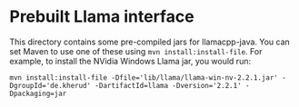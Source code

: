 # Prebuilt Llama interface

This directory contains some pre-compiled jars for llamacpp-java. You can
set Maven to use one of these using `mvn install:install-file`. For example,
to install the NVidia Windows Llama jar, you would run:

```
mvn install:install-file -Dfile='lib/llama/llama-win-nv-2.2.1.jar' -DgroupId='de.kherud' -DartifactId=llama -Dversion='2.2.1' -Dpackaging=jar
```
